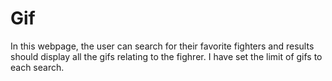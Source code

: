 # Gif

In this webpage, the user can search for their favorite fighters and results should display all the gifs relating to the fighrer. I have set the limit of gifs to each search.
